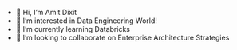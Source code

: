 - 👋 Hi, I’m Amit Dixit
- 👀 I’m interested in Data Engineering World!
- 🌱 I’m currently learning Databricks
- 💞️ I’m looking to collaborate on Enterprise Architecture Strategies

<!---
inbravo/inbravo is a ✨ special ✨ repository because its `README.md` (this file) appears on your GitHub profile.
You can click the Preview link to take a look at your changes.
--->
